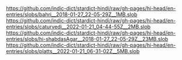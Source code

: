 https://github.com/indic-dict/stardict-hindi/raw/gh-pages/hi-head/en-entries/slobs/bahri__2018-01-27_22-05-29Z__1MB.slob  
https://github.com/indic-dict/stardict-hindi/raw/gh-pages/hi-head/en-entries/slobs/caturvedi__2022-01-21_04-44-55Z__2MB.slob  
https://github.com/indic-dict/stardict-hindi/raw/gh-pages/hi-head/en-entries/slobs/hi-shabdasAgar__2018-01-27_22-05-29Z__23MB.slob  
https://github.com/indic-dict/stardict-hindi/raw/gh-pages/hi-head/en-entries/slobs/platts__2022-01-21_06-31-02Z__5MB.slob  
